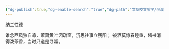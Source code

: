 ```yaml
---
{"dg-publish":true,"dg-enable-search":"true","dg-path":"文章咬文嚼字/浣溪沙.谁念西风独自凉.md","permalink":"/文章咬文嚼字/浣溪沙.谁念西风独自凉/","dgEnableSearch":"true","dgPassFrontmatter":true}
---
```


纳兰性德

谁念西风独自凉，萧萧黄叶闭疏窗，沉思往事立残阳；
被酒莫惊春睡重，堵书消得泼茶香，当时只道是寻常。

